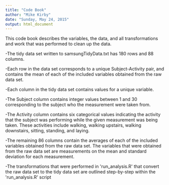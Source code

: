 ```yaml
---
title: "Code Book"
author: "Mike Kirby"
date: "Sunday, May 24, 2015"
output: html_document
---
```


This code book describes the variables, the data, and all transformations and work that was performed to clean up the data.

-The tidy data set written to samsungTidyData.txt has 180 rows and 88 columns. 

-Each row in the data set corresponds to a unique Subject-Activity pair, and contains the mean of each of the included variables obtained from the raw data set.

-Each column in the tidy data set contains values for a unique variable.

-The Subject column contains integer values between 1 and 30 corresponding to the subject who the measurement were taken from.

-The Activity column contains six categorical values indicating the activity that the subject was performing while the given measurement was being taken. These activities include walking, walking upstairs, walking downstairs, sitting, standing, and laying.

-The remaining 86 columns contain the averages of each of the included variables obtained from the raw data set. The variables that were obtained from the raw data set are measurements on the mean and standard deviation for each measurement. 

-The transformations that were performed in 'run_analysis.R' that convert the raw data set to the tidy data set are outlined step-by-step within the 'run_analysis.R' script

